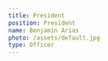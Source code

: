 ```yaml
---
title: President
position: President
name: Benjamin Arias
photo: /assets/default.jpg
type: Officer
---
```

